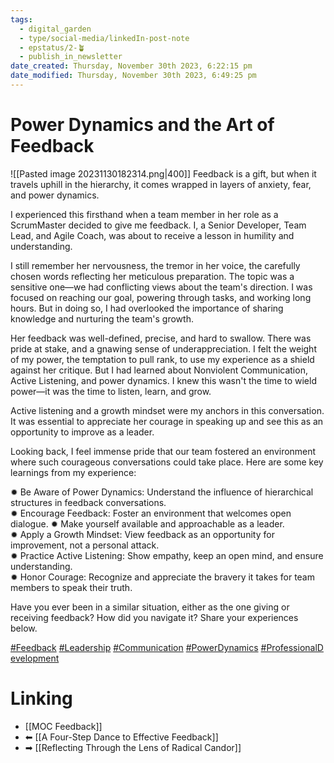 ```yaml
---
tags:
  - digital_garden
  - type/social-media/linkedIn-post-note
  - epstatus/2-🪴
  - publish_in_newsletter
date_created: Thursday, November 30th 2023, 6:22:15 pm
date_modified: Thursday, November 30th 2023, 6:49:25 pm
---
```

# Power Dynamics and the Art of Feedback
![[Pasted image 20231130182314.png|400]]
Feedback is a gift, but when it travels uphill in the hierarchy, it comes wrapped in layers of anxiety, fear, and power dynamics.  
  
I experienced this firsthand when a team member in her role as a ScrumMaster decided to give me feedback. I, a Senior Developer, Team Lead, and Agile Coach, was about to receive a lesson in humility and understanding.  
  
I still remember her nervousness, the tremor in her voice, the carefully chosen words reflecting her meticulous preparation. The topic was a sensitive one—we had conflicting views about the team's direction. I was focused on reaching our goal, powering through tasks, and working long hours. But in doing so, I had overlooked the importance of sharing knowledge and nurturing the team's growth.  
  
Her feedback was well-defined, precise, and hard to swallow. There was pride at stake, and a gnawing sense of underappreciation. I felt the weight of my power, the temptation to pull rank, to use my experience as a shield against her critique. But I had learned about Nonviolent Communication, Active Listening, and power dynamics. I knew this wasn't the time to wield power—it was the time to listen, learn, and grow.  
  
Active listening and a growth mindset were my anchors in this conversation. It was essential to appreciate her courage in speaking up and see this as an opportunity to improve as a leader.  
  
Looking back, I feel immense pride that our team fostered an environment where such courageous conversations could take place. Here are some key learnings from my experience:  
  
✹ Be Aware of Power Dynamics: Understand the influence of hierarchical structures in feedback conversations.  
✹ Encourage Feedback: Foster an environment that welcomes open dialogue. ✹ Make yourself available and approachable as a leader.  
✹ Apply a Growth Mindset: View feedback as an opportunity for improvement, not a personal attack.  
✹ Practice Active Listening: Show empathy, keep an open mind, and ensure understanding.  
✹ Honor Courage: Recognize and appreciate the bravery it takes for team members to speak their truth.  
  
Have you ever been in a similar situation, either as the one giving or receiving feedback? How did you navigate it? Share your experiences below.  
  
[#Feedback](https://www.linkedin.com/feed/hashtag/?keywords=feedback&highlightedUpdateUrns=urn%3Ali%3Aactivity%3A7135311426973265920) [#Leadership](https://www.linkedin.com/feed/hashtag/?keywords=leadership&highlightedUpdateUrns=urn%3Ali%3Aactivity%3A7135311426973265920) [#Communication](https://www.linkedin.com/feed/hashtag/?keywords=communication&highlightedUpdateUrns=urn%3Ali%3Aactivity%3A7135311426973265920) [#PowerDynamics](https://www.linkedin.com/feed/hashtag/?keywords=powerdynamics&highlightedUpdateUrns=urn%3Ali%3Aactivity%3A7135311426973265920) [#ProfessionalDevelopment](https://www.linkedin.com/feed/hashtag/?keywords=professionaldevelopment&highlightedUpdateUrns=urn%3Ali%3Aactivity%3A7135311426973265920)

# Linking
+ [[MOC Feedback]]
+ ⬅ [[A Four-Step Dance to Effective Feedback]]
+ ➡ [[Reflecting Through the Lens of Radical Candor]]

